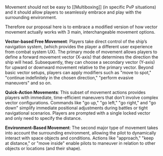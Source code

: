 Movement should not be easy to [[Multiboxing]] (in specific PvP situations) and it should allow players to seamlessly embrace and play with the surrounding environment.  
  
Therefore our proposal here is to embrace a modified version of how vector movement actually works with 3 main, interchangeable movement options.  
  
**Vector-based Free Movement**: Players take direct control of the ship’s navigation system, (which provides the player a different user experience from combat system UX). The primary mode of movement allows players to define a forward movement vector (X-axis) that determines the direction the ship will head. Subsequently, they can choose a secondary vector (Y-axis) for upward or downward movement relative to the primary vector. Beyond basic vector setups, players can apply modifiers such as "move to spot," "continue indefinitely in the chosen direction," "perform evasive maneuvers" and so on.  
  
**Quick-Action Movements**: This subset of movement actions provides players with immediate, time-efficient maneuvers that don’t involve complex vector configurations. Commands like "go up," "go left," "go right," and "go down" simplify immediate positional adjustments during battles or tight navigational scenarios. Players are prompted with a single locked vector and only need to specify the distance.  
  
**Environment-Based Movement**: The second major type of movement takes into account the surrounding environment, allowing the pilot to dynamically interact with space objects and conditions. Actions like "approach," "keep at distance," or "move inside" enable pilots to maneuver in relation to other objects or locations (and their shape).


